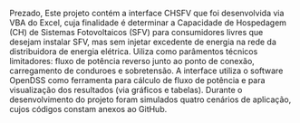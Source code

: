 Prezado,
Este projeto contém a interface CHSFV que foi desenvolvida via VBA do Excel, cuja finalidade é determinar a Capacidade de Hospedagem (CH) de Sistemas Fotovoltaicos (SFV) para consumidores livres que desejam instalar SFV, mas sem injetar excedente de energia na rede da distribuidora de energia elétrica. Uiliza como parâmentos técnicos limitadores: fluxo de potência reverso junto ao ponto de conexão, carregamento de conduroes e sobretensão.
A interface utiliza o software OpenDSS como ferramenta para cálculo de fluxo de potência e para visualização dos resultados (via gráficos e tabelas).
Durante o desenvolvimento do projeto foram simulados quatro cenários de aplicação, cujos códigos constam anexos ao GitHub.

